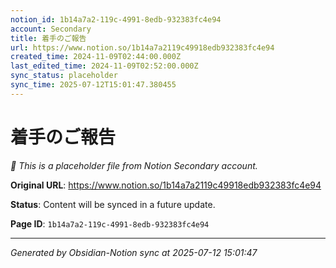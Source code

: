 ```yaml
---
notion_id: 1b14a7a2-119c-4991-8edb-932383fc4e94
account: Secondary
title: 着手のご報告
url: https://www.notion.so/1b14a7a2119c49918edb932383fc4e94
created_time: 2024-11-09T02:44:00.000Z
last_edited_time: 2024-11-09T02:52:00.000Z
sync_status: placeholder
sync_time: 2025-07-12T15:01:47.380455
---
```


# 着手のご報告

*🔄 This is a placeholder file from Notion Secondary account.*

**Original URL**: https://www.notion.so/1b14a7a2119c49918edb932383fc4e94

**Status**: Content will be synced in a future update.

**Page ID**: `1b14a7a2-119c-4991-8edb-932383fc4e94`

---

*Generated by Obsidian-Notion sync at 2025-07-12 15:01:47*
